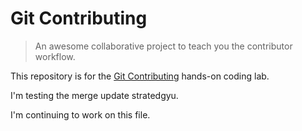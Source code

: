 # Git Contributing

> An awesome collaborative project to teach you the contributor workflow.

This repository is for the [Git Contributing](https://knowthecode.io/labs/git-contributing) hands-on coding lab.

I'm testing the merge update stratedgyu.

I'm continuing to work on this file.